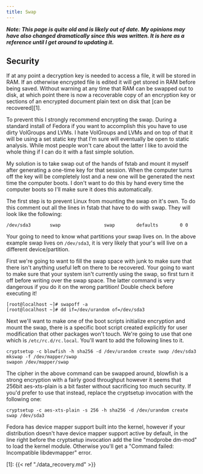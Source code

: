 ```yaml
---
title: Swap
---
```


***Note: This page is quite old and is likely out of date. My opinions may have
also changed dramatically since this was written. It is here as a reference
until I get around to updating it.***

## Security

If at any point a decryption key is needed to access a file, it will be stored
in RAM. If an otherwise encrypted file is edited it will get stored in RAM
before being saved. Without warning at any time that RAM can be swapped out to
disk, at which point there is now a recoverable copy of an encryption key or
sections of an encrypted document plain text on disk that [can be
recovered][1].

To prevent this I strongly recommend encrypting the swap. During a standard
install of Fedora if you want to accomplish this you have to use dirty
VolGroups and LVMs. I hate VolGroups and LVMs and on top of that it will be
using a set static key that I'm sure will eventually be open to static
analysis. While most people won't care about the latter I like to avoid the
whole thing if I can do it with a fast simple solution.

My solution is to take swap out of the hands of fstab and mount it myself after
generating a one-time key for that session. When the computer turns off the key
will be completely lost and a new one will be generated the next time the
computer boots. I don't want to do this by hand every time the computer boots
so I'll make sure it does this automatically.

The first step is to prevent Linux from mounting the swap on it's own. To do
this comment out all the lines in fstab that have to do with swap. They will
look like the following:

```
/dev/sda3       swap                swap        defaults        0 0
```

Your going to need to know what partitions your swap lives on. In the above
example swap lives on `/dev/sda3`, it is very likely that your's will live on a
different device/partition.

First we're going to want to fill the swap space with junk to make sure that
there isn't anything useful left on there to be recovered. Your going to want
to make sure that your system isn't currently using the swap, so first turn it
off before writing over the swap space. The latter command is very dangerous if
you do it on the wrong partition! Double check before executing it!

```
[root@localhost ~]# swapoff -a
[root@localhost ~]# dd if=/dev/urandom of=/dev/sda3
```

Next we'll want to make one of the boot scripts initialize encryption and mount
the swap, there is a specific boot script created explicitly for user
modification that other packages won't touch. We're going to use that one which
is `/etc/rc.d/rc.local`. You'll want to add the following lines to it.

```
cryptsetup -c blowfish -h sha256 -d /dev/urandom create swap /dev/sda3
mkswap -f /dev/mapper/swap
swapon /dev/mapper/swap
```

The cipher in the above command can be swapped around, blowfish is a strong
encryption with a fairly good throughput however it seems that 256bit
aes-xts-plain is a bit faster without sacrificing too much security. If you'd
prefer to use that instead, replace the cryptsetup invocation with the
following one:

```
cryptsetup -c aes-xts-plain -s 256 -h sha256 -d /dev/urandom create swap /dev/sda3
```

Fedora has device mapper support built into the kernel, however if your
distribution doesn't have device mapper support active by default, in the line
right before the cryptsetup invocation add the line "modprobe dm-mod" to load
the kernel module. Otherwise you'll get a "Command failed: Incompatible
libdevmapper" error.

[1]: {{< ref "./data_recovery.md" >}}
